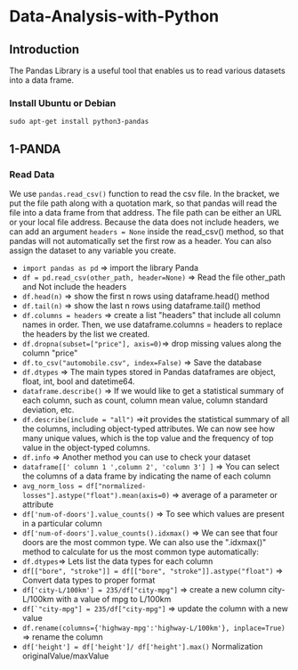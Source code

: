 # Data-Analysis-with-Python

## Introduction

The Pandas Library is a useful tool that enables us to read various datasets into a data frame.

### Install Ubuntu or Debian

```
sudo apt-get install python3-pandas
```

## 1-PANDA

### Read Data
We use ```pandas.read_csv()``` function to read the csv file. In the bracket, we put the file path along with a quotation mark, so that pandas will read the file into a data frame from that address. 
The file path can be either an URL or your local file address.
Because the data does not include headers, we can add an argument ```headers = None``` inside the read_csv() method, so that pandas will not automatically set the first row as a header.
You can also assign the dataset to any variable you create.

* ```import pandas as pd``` => import the library Panda
* ```df = pd.read_csv(other_path, header=None)``` => Read the file other_path and Not include the headers
* ```df.head(n)``` => show the first n rows using dataframe.head() method
* ```df.tail(n)``` => show the last n rows using dataframe.tail() method
* ```df.columns = headers``` => create a list "headers" that include all column names in order. Then, we use dataframe.columns = headers to replace the headers by the list we created.
* ```df.dropna(subset=["price"], axis=0)```=> drop missing values along the column "price"
* ```df.to_csv("automobile.csv", index=False)``` => Save the database
* ```df.dtypes``` => The main types stored in Pandas dataframes are object, float, int, bool and datetime64.
* ```dataframe.describe()``` => If we would like to get a statistical summary of each column, such as count, column mean value, column standard deviation, etc.
* ```df.describe(include = "all")``` =>it provides the statistical summary of all the columns, including object-typed attributes. We can now see how many unique values, which is the top value and the frequency of top value in the object-typed columns.
* ```df.info``` => Another method you can use to check your dataset
* ```dataframe[[' column 1 ',column 2', 'column 3'] ]``` => You can select the columns of a data frame by indicating the name of each column
* ```avg_norm_loss = df["normalized-losses"].astype("float").mean(axis=0)``` => average of a parameter or attribute
* ```df['num-of-doors'].value_counts()``` =>  To see which values are present in a particular column
* ```df['num-of-doors'].value_counts().idxmax()``` => We can see that four doors are the most common type. We can also use the ".idxmax()" method to calculate for us the most common type automatically:
* ```df.dtypes```=> Lets list the data types for each column
* ```df[["bore", "stroke"]] = df[["bore", "stroke"]].astype("float")``` => Convert data types to proper format
* ```df['city-L/100km'] = 235/df["city-mpg"]``` => create a new column city-L/100km with a value of mpg to L/100km
* ```df[`"city-mpg"] = 235/df["city-mpg"]``` => update the column with a new value
* ```df.rename(columns={'highway-mpg':'highway-L/100km'}, inplace=True)``` => rename the column
* ```df['height'] = df['height']/ df['height'].max()``` Normalization originalValue/maxValue

